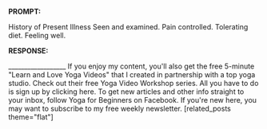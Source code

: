 **PROMPT:**

History of Present Illness Seen and examined. Pain controlled. Tolerating diet. Feeling well. 

**RESPONSE:**

 __________________  If you enjoy my content, you'll also get the free 5-minute "Learn and Love Yoga Videos" that I created in partnership with a top yoga studio. Check out their free Yoga Video Workshop series. All you have to do is sign up by clicking here.  To get new articles and other info straight to your inbox, follow Yoga for Beginners on Facebook. If you're new here, you may want to subscribe to my free weekly newsletter.  [related_posts theme="flat"]